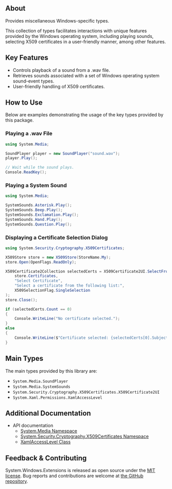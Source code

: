 ## About

<!-- A description of the package and where one can find more documentation -->

Provides miscellaneous Windows-specific types.

This collection of types facilitates interactions with unique features provided by the Windows operating system, including playing sounds, selecting X509 certificates in a user-friendly manner, among other features.

## Key Features

<!-- The key features of this package -->

* Controls playback of a sound from a .wav file.
* Retrieves sounds associated with a set of Windows operating system sound-event types.
* User-friendly handling of X509 certificates.

## How to Use

<!-- A compelling example on how to use this package with code, as well as any specific guidelines for when to use the package -->

Below are examples demonstrating the usage of the key types provided by this package.

### Playing a .wav File

```csharp
using System.Media;

SoundPlayer player = new SoundPlayer("sound.wav");
player.Play();

// Wait while the sound plays.
Console.ReadKey();
```

### Playing a System Sound

```csharp
using System.Media;

SystemSounds.Asterisk.Play();
SystemSounds.Beep.Play();
SystemSounds.Exclamation.Play();
SystemSounds.Hand.Play();
SystemSounds.Question.Play();
```

### Displaying a Certificate Selection Dialog

```csharp
using System.Security.Cryptography.X509Certificates;

X509Store store = new X509Store(StoreName.My);
store.Open(OpenFlags.ReadOnly);

X509Certificate2Collection selectedCerts = X509Certificate2UI.SelectFromCollection(
    store.Certificates,
    "Select Certificate",
    "Select a certificate from the following list:",
    X509SelectionFlag.SingleSelection
);
store.Close();

if (selectedCerts.Count == 0)
{
    Console.WriteLine("No certificate selected.");
}
else
{
    Console.WriteLine($"Certificate selected: {selectedCerts[0].Subject}");
}
```

## Main Types

<!-- The main types provided in this library -->

The main types provided by this library are:

* `System.Media.SoundPlayer`
* `System.Media.SystemSounds`
* `System.Security.Cryptography.X509Certificates.X509Certificate2UI`
* `System.Xaml.Permissions.XamlAccessLevel`

## Additional Documentation

<!-- Links to further documentation. Remove conceptual documentation if not available for the library. -->

* API documentation
  * [System.Media Namespace](https://learn.microsoft.com/dotnet/api/system.media)
  * [System.Security.Cryptography.X509Certificates Namespace](https://learn.microsoft.com/dotnet/api/system.security.cryptography.x509certificates)
  * [XamlAccessLevel Class](https://learn.microsoft.com/dotnet/api/system.xaml.permissions.xamlaccesslevel)

## Feedback & Contributing

<!-- How to provide feedback on this package and contribute to it -->

System.Windows.Extensions is released as open source under the [MIT license](https://licenses.nuget.org/MIT). Bug reports and contributions are welcome at [the GitHub repository](https://github.com/dotnet/runtime).
